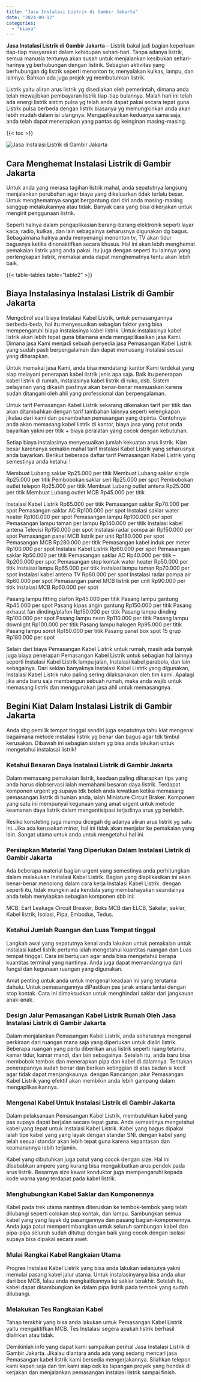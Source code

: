 ```yaml
---
title: "Jasa Instalasi Listrik di Gambir Jakarta"
date: "2024-09-12"
categories: 
  - "biaya"
---
```


**Jasa Instalasi Listrik di Gambir Jakarta** – Listrik bakal jadi bagian keperluan tiap-tiap masyarakat dalam kehidupan sehari-hari. Tanpa adanya listrik, semua manusia tentunya akan susah untuk menjalankan kesibukan sehari-harinya yg berhubungan dengan listirik. Sebagian aktivitas yang berhubungan dg listrik seperti menonton tv, menyalakan kulkas, lampu, dan lainnya. Bahkan ada juga projek yg membutuhkan listrik.

Listrik yaitu aliran arus listrik yg disediakan oleh pemerintah, dimana anda telah mewajibkan pembayaran listrik tiap-tiap bulannya. Malah hari ini telah ada energi listrik sistim pulsa yg telah anda dapat pakai secara tepat guna. Listrik pulsa berbeda dengan listrik biasanya yg memungkinkan anda akan lebih mudah dalam isi ulangnya. Mengaplikasikan keduanya sama saja, anda telah dapat menerapkan yang pantas dg keinginan masing-masing.

{{< toc >}}

![Jasa Instalasi Listrik di Gambir Jakarta](/images/instalasi-listrik-murah05.png)

## Cara Menghemat Instalasi Listrik di Gambir Jakarta

Untuk anda yang merasa tagihan listrik mahal, anda sepatutnya langsung menjalankan perubahan agar biaya yang dikeluarkan tidak terlalu besar. Untuk menghematnya sangat bergantung dari diri anda masing-masing sanggup melakukannya atau tidak. Banyak cara yang bisa dikerjakan untuk mengirit penggunaan listrik.

Seperti halnya dalam pengaplikasian barang-barang elektronik seperti layar kaca, radio, kulkas, dan lain sebagainya seharusnya digunakan dg bagus. Sebagaimana halnya anda menyenangi menonton tv, TV akan tidur bagusnya ketika dinonaktifkan secara khusus. Hal ini akan lebih menghemat pemakaian listrik yang anda pakai. Itu juga dengan seperti itu lainnya yang perlengkapan listrik, memakai anda dapat menghematnya tentu akan lebih baik.

{{< table-tables table="table2" >}}

## Biaya Instalasinya Instalasi Listrik di Gambir Jakarta

Mengobrol soal biaya Instalasi Kabel Listrik, untuk pemasangannya berbeda-beda, hal itu menyesuaikan sebagian faktor yang bisa mempengaruhi biaya instalasinya kabel listrik. Untuk instalasinya kabel listrik akan lebih tepat guna bilamana anda mengaplikasikan jasa Kami. Dimana jasa Kami menjadi sebuah penyedia jasa Pemasangan Kabel Listrik yang sudah pasti berpengalaman dan dapat memasang Instalasi sesuai yang diharapkan.

Untuk memakai jasa Kami, anda bisa mendatangi kantor Kami terdekat yang siap melayani penerapan kabel listrik jenis apa saja. Baik itu penerapan kabel listrik di rumah, instalasinya kabel listrik di ruko, dsb. Sistem pelayanan yang dikasih pastinya akan benar-benar memuaskan karena sudah ditangani oleh ahli yang professional dan berpengalaman.

Untuk tarif Pemasangan Kabel Listrik sekarang dikenakan tarif per titik dan akan ditambahkan dengan tarif tambahan lainnya seperti kelengkapan jikalau dari kami dan penambahan pemasangan yang dipinta. Contohnya anda akan memasang kabel listrik di kantor, biaya jasa yang patut anda bayarkan yakni per titik + biaya peralatan yang cocok dengan kebutuhan.

Setiap biaya instalasinya menyesuaikan jumlah kekuatan arus listrik. Kian besar karenanya semakin mahal tarif instalasi Kabel Listrik yang seharusnya anda bayarkan. Berikut beberapa daftar tarif Pemasangan Kabel Listrik yang semestinya anda ketahui !

Membuat Lubang saklar Rp25.000 per titik Membuat Lubang saklar single Rp25.000 per titik Pembobokan saklar seri Rp25.000 per spot Pembobokan outlet telepon Rp25.000 per titik Membuat Lubang outlet antena Rp25.000 per titik Membuat Lubang outlet MCB Rp45.000 per titik

Instalasi Kabel Listrik Rp65.000 per titik Pemasangan saklar Rp70.000 per spot Pemasangan saklar AC Rp100.000 per spot Instalasi saklar water heater Rp100.000 per spot Pemasangan lampu Rp100.000 per spot Pemasangan lampu taman per lampu Rp140.000 per titik Instalasi kabel antena Televisi Rp150.000 per spot Instalasi radar pompa air Rp150.000 per spot Pemasangan panel MCB listrik per unit Rp180.000 per spot Pemasangan MCB Rp280.000 per titik Pemasangan kabel induk per meter Rp100.000 per spot Instalasi Kabel Listrik Rp60.000 per spot Pemasangan saklar Rp50.000 per titik Pemasangan saklar AC Rp40.000 per titik – Rp200.000 per spot Pemasangan stop kontak water heater Rp50.000 per titik Instalasi lampu Rp65.000 per titik Instalasi lampu taman Rp70.000 per spot Instalasi kabel antena TV Rp60.000 per spot Instalasi radar pompa air Rp60.000 per spot Pemasangan panel MCB listrik per unit Rp90.000 per titik Instalasi MCB Rp60.000 per spot

Pasang lampu fitting plafon Rp45.000 per titik Pasang lampu gantung Rp45.000 per spot Pasang kipas angin gantung Rp150.000 per titik Pasang exhaust fan dinding/plafon Rp150.000 per titik Pasang lampu dinding Rp100.000 per spot Pasang lampu neon Rp110.000 per titik Pasang lampu downlight Rp100.000 per titik Pasang lampu halogen Rp95.000 per titik Pasang lampu sorot Rp150.000 per titik Pasang panel box spot 15 grup Rp180.000 per spot

Selain dari biaya Pemasangan Kabel Listrik untuk rumah, masih ada banyak juga biaya penerapan Pemasangan Kabel Listrik untuk sebagian hal lainnya seperti Instalasi Kabel Listrik lampu jalan, Instalasi kabel parabola, dan lain sebagainya. Dari sekian banyaknya Instalasi Kabel Listrik yang digunakan, Instalasi Kabel Listrik ruko paling sering dilaksanakan oleh tim kami. Apalagi jika anda baru saja membangun sebuah rumah, maka anda wajib untuk memasang listrik dan menggunakan jasa ahli untuk memasangnya.

## Begini Kiat Dalam Instalasi Listrik di Gambir Jakarta


Anda sbg pemilik tempat tinggal sendiri juga sepatutnya tahu kiat mengenal bagaimana metode instalasi listrik yg benar dan bagus agar tdk timbul kerusakan. Dibawah ini sebagian sistem yg bisa anda lakukan untuk mengetahui instalasai listrik!

### Ketahui Besaran Daya Instalasi Listrik di Gambir Jakarta

Dalam memasang pemakaian listrik, keadaan paling diharapkan tips yang anda harus diobservasi ialah memahami besaran daya listrik. Terdapat komponen urgent yg supaya tdk boleh anda lewatkan ketika memasang pemasangan listrik di hunian anda, ialah Miniature Circuit Braker. Komponen yang satu ini mempunyai kegunaan yang amat urgent untuk metode keamanan daya listrik dalam mengantisipasi terjadinya arus yg berlebih.

Resiko konsleting juga mampu dicegah dg adanya aliran arus listrik yg satu ini. Jika ada kerusakan minor, hal ini tidak akan menjalar ke pemakaian yang lain. Sangat utama untuk anda untuk mengetahui hal ini.

### Persiapkan Material Yang Diperlukan Dalam Instalasi Listrik di Gambir Jakarta

Ada beberapa material bagian urgent yang semestinya anda perhitungkan dalam melakukan Instalasi Kabel Listrik. Bagian yang diaplikasikan ini akan benar-benar menolong dalam cara kerja Instalasi Kabel Listrik. dengan seperti itu, tidak mungkin ada kendala yang membahayakan seandainya anda telah menyiapkan sebagian komponen sbb ini:

MCB, Eart Leakage Circuit Breaker, Boks MCB dan ELCB, Sakelar, saklar, Kabel listrik, Isolasi, Pipa, Embodus, Tedus.

### Ketahui Jumlah Ruangan dan Luas Tempat tinggal

Langkah awal yang sepatutnya kenal anda lakukan untuk pemakaian untuk instalasi kabel listrik pertama ialah mengetahui kuantitas ruangan dan Luas tempat tinggal. Cara ini bertujuan agar anda bisa mengetahui berapa kuantitas terminal yang nantinya. Anda juga dapat memandangnya dari fungsi dan kegunaan ruangan yang digunakan.

Amat penting untuk anda untuk mengenal keadaan ini yang terutama dahulu. Untuk pemasangannya diPastikan pas jarak antara lantai dengan stop kontak. Cara ini dimaksudkan untuk menghindari saklar dari jangkauan anak-anak.

### Design Jalur Pemasangan Kabel Listrik Rumah Oleh Jasa Instalasi Listrik di Gambir Jakarta

Dalam menjalankan Pemasangan Kabel Listrik, anda seharusnya mengenal perkiraan dari ruangan mana saja yang diperlukan untuk dialiri listrik. Beberapa ruangan yang perlu diberikan arus listrik seperti ruang tetamu, kamar tidur, kamar mandi, dan lain sebagainya. Setelah itu, anda baru bisa membobok tembok dan menerapkan pipa dan kabel di dalamnya. Tentukan penerapannya sudah benar dan berikan ketinggian di atas badan si kecil agar tidak dapat menjangkaunya. dengan Rancangan jalur Pemasangan Kabel Listrik yang efektif akan membikin anda lebih gampang dalam mengaplikasikannya.

### Mengenal Kabel Untuk Instalasi Listrik di Gambir Jakarta

Dalam pelaksanaan Pemasangan Kabel Listrik, membutuhkan kabel yang pas supaya dapat berjalan secara tepat guna. Anda semestinya mengetahui kabel yang tepat untuk Instalasi Kabel Listrik. Kabel yang bagus dipakai ialah tipe kabel yang yang layak dengan standar SNI. dengan kabel yang telah sesuai standar akan lebih tepat guna karena kepantasan dan keamanannya lebih terjamin.

Kabel yang dibutuhkan juga patut yang cocok dengan size. Hal ini disebabkan ampere yang kurang bisa mengakibatkan arus pendek pada arus listrik. Besarnya size kawat konduktor juga mempengaruhi kepada kode warna yang terdapat pada kabel listrik.

### Menghubungkan Kabel Saklar dan Komponennya

Kabel pada trek utama nantinya diteruskan ke tembok-tembok yang telah dilubangi seperti colokan stop kontak, dan lampu. Sambungkan semua kabel yang yang layak dg pasangannya dan pasang bagian-komponennya. Anda juga patut mempertimbangkan untuk seluruh sambungan kabel dan pipa-pipa seluruh sudah ditutup dengan baik yang cocok dengan isolasi supaya bisa dipakai secara awet.

### Mulai Rangkai Kabel Rangkaian Utama

Progres Instalasi Kabel Listrik yang bisa anda lakukan selanjutya yakni memulai pasang kabel jalur utama. Untuk instalasinyanya bisa anda ukur dari box MCB, lalau anda mengkaitkannya ke saklar terakhir. Setelah itu, kabel dapat disambungkan ke dalam pipa listrik pada tembok yang sudah dilubangi.

### Melakukan Tes Rangkaian Kabel

Tahap terakhir yang bisa anda lakukan untuk Pemasangan Kabel Listrik yaitu mengaktifkan MCB. Tes Instalasi segera apakah listrik berhasil dialirkan atau tidak.

Demikinlah info yang dapat kami sampaikan perihal Jasa Instalasi Listrik di Gambir Jakarta. Jikalau diantara anda ada yang sedang mencari jasa Pemasangan kabel listrik kami bersedia mengerjakannya. Silahkan telepon kami kapan saja dan tim kami siap cek ke lapangan proyek yang hendak di kerjakan dan menjalankan pemasangan instalasi listrik sampai finish.
